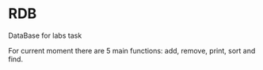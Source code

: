# RDB
DataBase for labs task

For current moment there are 5 main functions: add, remove, print, sort and find.
